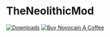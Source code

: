 # TheNeolithicMod

[![Downloads](https://img.shields.io/github/downloads/TonyLiberatto/The-Neolithic-Mod/total?style=for-the-badge)](https://github.com/TonyLiberatto/The-Neolithic-Mod/releases)
<a href="https://www.buymeacoffee.com/LT6jNpWMI" target="_blank"><img src="https://bmc-cdn.nyc3.digitaloceanspaces.com/BMC-button-images/custom_images/orange_img.png" alt="Buy Novocain A Coffee" style="height: auto !important;width: auto !important;" ></a>

